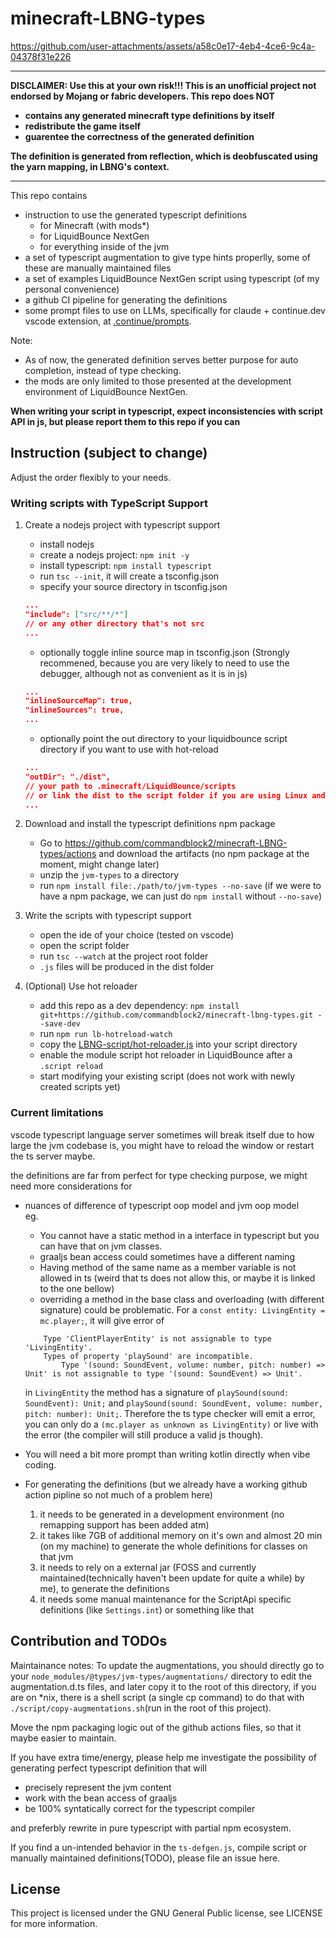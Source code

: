 # minecraft-LBNG-types


https://github.com/user-attachments/assets/a58c0e17-4eb4-4ce6-9c4a-04378f31e226


---

**DISCLAIMER: Use this at your own risk!!! This is an unofficial project not endorsed by Mojang or fabric developers. This repo does NOT**  
- **contains any generated minecraft type definitions by itself**
- **redistribute the game itself**
- **guarentee the correctness of the generated definition**

**The definition is generated from reflection, which is deobfuscated using the yarn mapping, in LBNG's context.**

---

This repo contains 
- instruction to use the generated typescript definitions
    - for Minecraft (with mods*)
    - for LiquidBounce NextGen
    - for everything inside of the jvm
- a set of typescript augmentation to give type hints properlly, some of these are manually maintained files
- a set of examples LiquidBounce NextGen script using typescript (of my personal convenience)
- a github CI pipeline for generating the definitions
- some prompt files to use on LLMs, specifically for claude + continue.dev vscode extension, at [.continue/prompts](.continue/prompts).

Note:
- As of now, the generated definition serves better purpose for auto completion, instead of type checking. 
- the mods are only limited to those presented at the development environment of LiquidBounce NextGen.

**When writing your script in typescript, expect inconsistencies with script API in js, but please report them to this repo if you can**

## Instruction (subject to change)

Adjust the order flexibly to your needs.

### Writing scripts with TypeScript Support

1. Create a nodejs project with typescript support
    - install nodejs
    - create a nodejs project: `npm init -y`
    - install typescript: `npm install typescript`
    - run `tsc --init`, it will create a tsconfig.json
    - specify your source directory in tsconfig.json
    ```json
    ...
    "include": ["src/**/*"]
    // or any other directory that's not src
    ...
    ```
    - optionally toggle inline source map in tsconfig.json (Strongly recommened, because you are very likely to need to use the debugger, although not as convenient as it is in js)
    ```json
    ...
    "inlineSourceMap": true,
    "inlineSources": true,
    ...
    ```
    - optionally point the out directory to your    liquidbounce script directory if you want to use with hot-reload
    ```json
    ...
    "outDir": "./dist",
    // your path to .minecraft/LiquidBounce/scripts
    // or link the dist to the script folder if you are using Linux and wish to not pollute the tsconfig.json
    ...
    ```
2. Download and install the typescript definitions npm package
    - Go to https://github.com/commandblock2/minecraft-LBNG-types/actions and download the artifacts (no npm package at the moment, might change later)
    - unzip the `jvm-types` to a directory
    - run `npm install file:./path/to/jvm-types --no-save` (if we were to have a npm package, we can just do `npm install` without `--no-save`)

3. Write the scripts with typescript support
    - open the ide of your choice (tested on vscode)
    - open the script folder
    - run `tsc --watch` at the project root folder
    - `.js` files will be produced in the dist folder

4. (Optional) Use hot reloader
    - add this repo as a dev dependency: `npm install git+https://github.com/commandblock2/minecraft-lbng-types.git --save-dev`
    - run `npm run lb-hotreload-watch`
    - copy the [LBNG-script/hot-reloader.js](LBNG-script/hot-reloader.js) into your script directory
    - enable the module script hot reloader in LiquidBounce after a `.script reload`
    - start modifying your existing script (does not work with newly created scripts yet)


### Current limitations

vscode typescript language server sometimes will break itself due to how large the jvm codebase is, you might have to reload the window or restart the ts server maybe.

the definitions are far from perfect for type checking purpose, we might need more considerations for 

- nuances of difference of typescript oop model and jvm oop model  
eg. 
    - You cannot have a static method in a interface in typescript but you can have that on jvm classes. 
    - graaljs bean access could sometimes have a different naming
    - Having method of the same name as a member variable is not allowed in ts (weird that ts does not allow this, or maybe it is linked to the one bellow)  
    - overriding a method in the base class and overloading (with different signature) could be problematic. 
    For a `const entity: LivingEntity = mc.player;`, it will give error of
    ```
        Type 'ClientPlayerEntity' is not assignable to type 'LivingEntity'.
        Types of property 'playSound' are incompatible.
            Type '(sound: SoundEvent, volume: number, pitch: number) => Unit' is not assignable to type '(sound: SoundEvent) => Unit'.
    ```
    in `LivingEntity` the method has a signature of `playSound(sound: SoundEvent): Unit;` and `playSound(sound: SoundEvent, volume: number, pitch: number): Unit;`. Therefore the ts type checker will emit a error, you can only do a `(mc.player as unknown as LivingEntity)` or live with the error (the compiler will still produce a valid js though).

- You will need a bit more prompt than writing kotlin directly when vibe coding.

- For generating the definitions (but we already have a working github action pipline so not much of a problem here)
    1. it needs to be generated in a development environment (no remapping support has been added atm)
    2. it takes like 7GB of additional memory on it's own and almost 20 min (on my machine) to generate the whole definitions for classes on that jvm
    3. it needs to rely on a external jar (FOSS and currently maintained(technically haven't been update for quite a while) by me), to generate the definitions
    4. it needs some manual maintenance for the ScriptApi specific definitions (like `Settings.int`) or something like that




## Contribution and TODOs

Maintainance notes:
To update the augmentations, you should directly go to your `node_modules/@types/jvm-types/augmentations/` directory to edit the augmentation.d.ts files, and later copy it to the root of this directory, if you are on *nix, there is a shell script (a single cp command) to do that with `./script/copy-augmentations.sh`(run in the root of this project).

Move the npm packaging logic out of the github actions files, so that it maybe easier to maintain.

If you have extra time/energy, please help me investigate the possibility of generating perfect typescript definition that will 
- precisely represent the jvm content
- work with the bean access of graaljs
- be 100% syntatically correct for the typescript compiler

and preferbly rewrite in pure typescript with partial npm ecosystem.

If you find a un-intended behavior in the `ts-defgen.js`, compile script or manually maintained definitions(TODO), please file an issue here.


## License

This project is licensed under the GNU General Public license, see LICENSE for more information.

